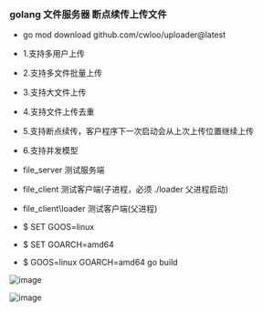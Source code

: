 ### golang 文件服务器 断点续传上传文件

* go mod download github.com/cwloo/uploader@latest

* 1.支持多用户上传
* 2.支持多文件批量上传
* 3.支持大文件上传
* 4.支持文件上传去重
* 5.支持断点续传，客户程序下一次启动会从上次上传位置继续上传
* 6.支持并发模型

* file_server         测试服务端
* file_client         测试客户端(子进程，必须 ./loader 父进程启动)
* file_client\loader 测试客户端(父进程)

* $ SET GOOS=linux
* $ SET GOARCH=amd64
* $ GOOS=linux GOARCH=amd64 go build


![image](https://github.com/cwloo/gonet/blob/master/tool/res/uploader_client.png)


![image](https://github.com/cwloo/gonet/blob/master/tool/res/uploader_server.png)
